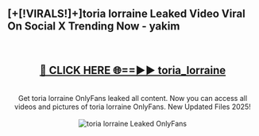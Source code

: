 <h2>[+[!VIRALS!]+]toria lorraine Leaked Video Viral On Social X Trending Now - yakim</h2>
<br>
<div align="center">
<h2><a href="https://libra.edu.pl?toria_lorraine" rel="nofollow">🔴 CLICK HERE 🌐==►► toria_lorraine</a></h2>
<br>
Get toria lorraine OnlyFans leaked all content. Now you can access all videos and pictures of toria lorraine OnlyFans. New Updated Files 2025!
<br>
<br>
<a href="https://libra.edu.pl?toria_lorraine" rel="nofollow" data-target="animated-image.originalLink"><img src="https://i.ibb.co.com/WyWwxjT/player-gif2.gif" alt="toria lorraine Leaked OnlyFans" style="max-width: 100%; display: inline-block;" data-target="animated-image.originalImage"></a>
</div>
<br>